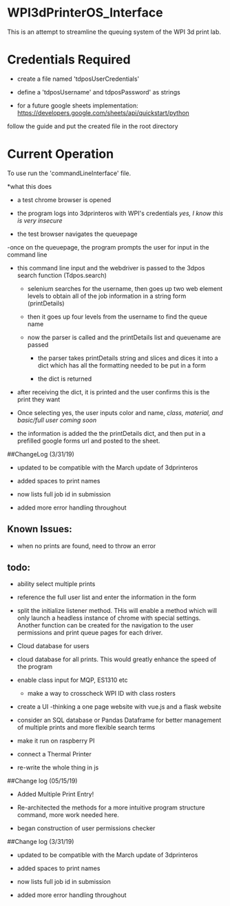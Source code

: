 # WPI3dPrinterOS_Interface

This is an attempt to streamline the queuing system of the WPI 3d print lab. 

# Credentials Required
- create a file named 'tdposUserCredentials'

- define a 'tdposUsername' and tdposPassword' as strings

 - for a future google sheets implementation:
https://developers.google.com/sheets/api/quickstart/python

follow the guide and put the created file in the root directory


# Current Operation

To use run the 'commandLineInterface' file. 

*what this does

- a test chrome browser is opened 

- the program logs into 3dprinteros with WPI's credentials *yes, I know this is very insecure*

- the test browser navigates the queuepage

-once on the queuepage, the program prompts the user for input in the command line

- this command line input and the webdriver is passed to the 3dpos search function (Tdpos.search)

  - selenium searches for the username, then goes up two web element levels to obtain all of the job information in a string form (printDetails)
  
  - then it goes up four levels from the username to find the queue name
  
  - now the parser is called and the printDetails list and queuename are passed
  
    - the parser takes printDetails string and slices and dices it into a dict which has all the formatting needed to be put in a form
    
    - the dict is returned
    
- after receiving the dict, it is printed and the user confirms this is the print they want

- Once selecting yes, the user inputs color and name, *class, material, and basic/full user coming soon*

- the information is added the the printDetails dict, and then put in a prefilled google forms url and posted to the sheet.

##ChangeLog (3/31/19)

- updated to be compatible with the March update of 3dprinteros 

- added spaces to print names

- now lists full job id in submission

- added more error handling throughout 

## Known Issues:

- when no prints are found, need to throw an error

## todo:

- ability select multiple prints

- reference the full user list and enter the information in the form

- split the initialize listener method. THis will enable a method which will only launch a headless instance of chrome with special settings. Another function can be created for the navigation to the user permissions and print queue pages for each driver.

- Cloud database for users

- cloud database for all prints. This would greatly enhance the speed of the program

- enable class input for MQP, ES1310 etc
  - make a way to crosscheck WPI ID with class rosters

- create a UI
    -thinking a one page website with vue.js and a flask website

- consider an SQL database or Pandas Dataframe for better management of multiple prints and more flexible search terms

- make it run on raspberry PI

- connect a Thermal Printer

- re-write the whole thing in js 

##Change log (05/15/19)

- Added Multiple Print Entry! 

- Re-architected the methods for a more intuitive program structure command, more work needed here. 

- began construction of user permissions checker


##Change log (3/31/19)

- updated to be compatible with the March update of 3dprinteros 

- added spaces to print names

- now lists full job id in submission

- added more error handling throughout 
